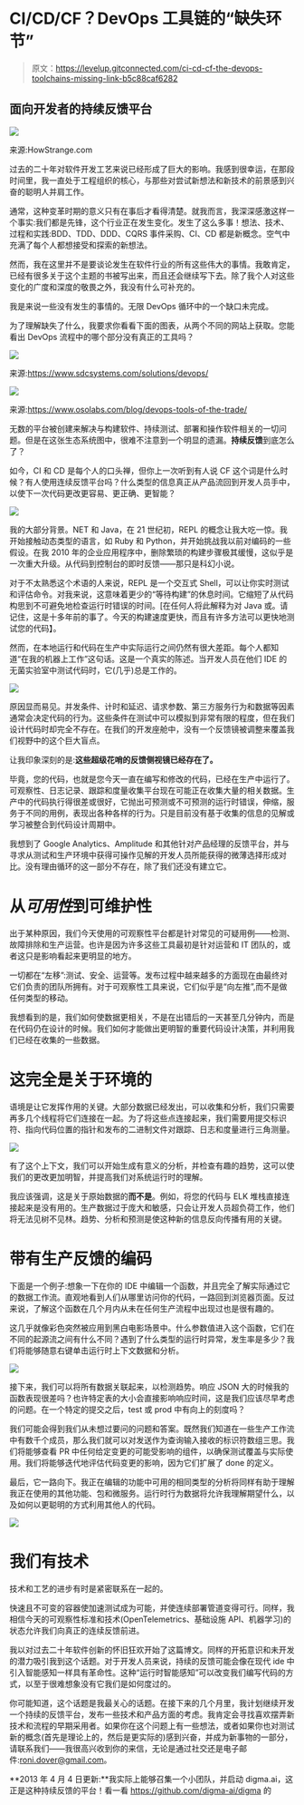 # CI/CD/CF？DevOps 工具链的“缺失环节”

> 原文：<https://levelup.gitconnected.com/ci-cd-cf-the-devops-toolchains-missing-link-b5c88caf6282>

## 面向开发者的持续反馈平台

![](img/7c85f4ad3be3d09bb79cab213abd7561.png)

来源:HowStrange.com

过去的二十年对软件开发工艺来说已经形成了巨大的影响。我感到很幸运，在那段时间里，我一直处于工程组织的核心，与那些对尝试新想法和新技术的前景感到兴奋的聪明人并肩工作。

通常，这种变革时期的意义只有在事后才看得清楚。就我而言，我深深感激这样一个事实:我们都是先锋，这个行业正在发生变化。发生了这么多事！想法、技术、过程和实践:BDD、TDD、DDD、CQRS 事件采购、CI、CD 都是新概念。空气中充满了每个人都想接受和探索的新想法。

然而，我在这里并不是要谈论发生在软件行业的所有这些伟大的事情。我敢肯定，已经有很多关于这个主题的书被写出来，而且还会继续写下去。除了我个人对这些变化的广度和深度的敬畏之外，我没有什么可补充的。

我是来说一些没有发生的事情的。无限 DevOps 循环中的一个缺口未完成。

为了理解缺失了什么，我要求你看看下面的图表，从两个不同的网站上获取。您能看出 DevOps 流程中的哪个部分没有真正的工具吗？

![](img/b4fb11642a4b47ce12c29b26472c5d02.png)

来源:https://www.sdcsystems.com/solutions/devops/

![](img/1305cdec0dd5ed5e4fa2b2637e476dee.png)

来源:https://www.osolabs.com/blog/devops-tools-of-the-trade/

无数的平台被创建来解决与构建软件、持续测试、部署和操作软件相关的一切问题。但是在这张生态系统图中，很难不注意到一个明显的遗漏。**持续反馈**到底怎么了？

如今，CI 和 CD 是每个人的口头禅，但你上一次听到有人说 CF 这个词是什么时候？有人使用连续反馈平台吗？什么类型的信息真正从产品流回到开发人员手中，以使下一次代码更改更容易、更正确、更智能？

![](img/40ffc2682039371ab1accf180f79edfe.png)

我的大部分背景。NET 和 Java，在 21 世纪初，REPL 的概念让我大吃一惊。我开始接触动态类型的语言，如 Ruby 和 Python，并开始挑战我以前对编码的一些假设。在我 2010 年的企业应用程序中，删除繁琐的构建步骤极其缓慢，这似乎是一次重大升级。从代码到控制台的即时反馈——那只是科幻小说。

对于不太熟悉这个术语的人来说，REPL 是一个交互式 Shell，可以让你实时测试和评估命令。对我来说，这意味着更少的“等待构建”的休息时间。它缩短了从代码构思到不可避免地检查运行时错误的时间。[在任何人将此解释为对 Java 或。请记住，这是十多年前的事了。今天的构建速度更快，而且有许多方法可以更快地测试您的代码】。

然而，在本地运行和代码在生产中实际运行之间仍然有很大差距。每个人都知道“在我的机器上工作”这句话。这是一个真实的陈述。当开发人员在他们 IDE 的无菌实验室中测试代码时，它(几乎)总是工作的。

![](img/0ac1093c99811988344542c0a4371d22.png)

原因显而易见。并发条件、计时和延迟、请求参数、第三方服务行为和数据等因素通常会决定代码的行为。这些条件在测试中可以模拟到非常有限的程度，但在我们设计代码时却完全不存在。在我们的开发座舱中，没有一个反馈镜被调整来覆盖我们视野中的这个巨大盲点。

让我印象深刻的是:**这些超级花哨的反馈侧视镜已经存在了。**

毕竟，您的代码，也就是您今天一直在编写和修改的代码，已经在生产中运行了。可观察性、日志记录、跟踪和度量收集平台现在可能正在收集大量的相关数据。生产中的代码执行得很差或很好，它抛出可预测或不可预测的运行时错误，伸缩，服务于不同的用例，表现出各种各样的行为。只是目前没有基于收集的信息的见解或学习被整合到代码设计周期中。

我想到了 Google Analytics、Amplitude 和其他针对产品经理的反馈平台，并与寻求从测试和生产环境中获得可操作见解的开发人员所能获得的微薄选择形成对比。没有理由循环的这一部分不存在，除了我们还没有建立它。

# 从*可用性*到可维护性

出于某种原因，我们今天使用的可观察性平台都是针对常见的可疑用例——检测、故障排除和生产运营。也许是因为许多这些工具最初是针对运营和 IT 团队的，或者这只是影响看起来更明显的地方。

一切都在“左移”:测试、安全、运营等。发布过程中越来越多的方面现在由最终对它们负责的团队所拥有。对于可观察性工具来说，它们似乎是“向左推”,而不是做任何类型的移动。

我想看到的是，我们如何使数据更相关，不是在出错后的一天甚至几分钟内，而是在代码仍在设计的时候。我们如何才能做出更明智的重要代码设计决策，并利用我们已经在收集的一些数据。

# 这完全是关于环境的

语境是让它发挥作用的关键。大部分数据已经发出，可以收集和分析，我们只需要再多几个线程将它们连接在一起。为了将这些点连接起来，我们需要用提交标识符、指向代码位置的指针和发布的二进制文件对跟踪、日志和度量进行三角测量。

![](img/3339601bf2e63b4598f3e301d94b2faa.png)

有了这个上下文，我们可以开始生成有意义的分析，并检查有趣的趋势，这可以使我们的更改更加明智，并提高我们对系统运行时的理解。

我应该强调，这是关于原始数据的**而不是**。例如，将您的代码与 ELK 堆栈直接连接起来是没有用的。生产数据过于庞大和敏感，只会让开发人员超负荷工作，他们将无法见树不见林。趋势、分析和预测是使这种新的信息反向传播有用的关键。

# 带有生产反馈的编码

下面是一个例子:想象一下在你的 IDE 中编辑一个函数，并且完全了解实际通过它的数据工作流。直观地看到人们从哪里访问你的代码，一路回到浏览器页面。反过来说，了解这个函数在几个月内从未在任何生产流程中出现过也是很有趣的。

这几乎就像彩色突然被应用到黑白电影场景中。什么参数值进入这个函数，它们在不同的起源流之间有什么不同？遇到了什么类型的运行时异常，发生率是多少？我们将能够随意右键单击运行时上下文数据和分析。

![](img/59bb4c08b934279aa5bb09f2bd19858f.png)

接下来，我们可以将所有数据关联起来，以检测趋势。响应 JSON 大的时候我的函数表现很差吗？也许特定表的大小会直接影响响应时间，这是我们应该尽早考虑的问题。在一个特定的提交之后，test 或 prod 中有向上的刻度吗？

我们可能会得到我们从未想过要问的问题和答案。既然我们知道在一些生产工作流中有数千个成员，那么我们就可以对发送作为查询输入接收的标识符数组三思。我们将能够查看 PR 中任何给定变更的可能受影响的组件，以确保测试覆盖与实际使用。我们将能够迭代地评估代码变更的影响，因为它们扩展了 done 的定义。

最后，它一路向下。我正在编辑的功能中可用的相同类型的分析将同样有助于理解我正在使用的其他功能、包和微服务。运行时行为数据将允许我理解期望什么，以及如何以更聪明的方式利用其他人的代码。

![](img/e3e8180e8b2f6670cadf6ff7030fad09.png)

# 我们有技术

技术和工艺的进步有时是紧密联系在一起的。

快速且不可变的容器使加速测试成为可能，并使连续部署管道变得可行。同样，我相信今天的可观察性标准和技术(OpenTelemetrics、基础设施 API、机器学习)的状态允许我们向真正的连续反馈前进。

我以对过去二十年软件创新的怀旧狂欢开始了这篇博文。同样的开拓意识和未开发的潜力吸引我到这个话题。对于开发人员来说，持续的反馈可能会像在现代 ide 中引入智能感知一样具有革命性。这种“运行时智能感知”可以改变我们编写代码的方式，以至于很难想象没有它我们是如何度过的。

你可能知道，这个话题是我最关心的话题。在接下来的几个月里，我计划继续开发一个持续的反馈平台，发布一些技术和产品方面的考虑。我肯定会寻找喜欢摆弄新技术和流程的早期采用者。如果你在这个问题上有一些想法，或者如果你也对测试新的概念(首先是理论上的，然后是更实际的)感到兴奋，并成为新事物的一部分，请联系我们——我很高兴收到你的来信，无论是通过社交还是电子邮件:roni.dover@gmail.com。

**2013 年 4 月 4 日更新:**我实际上能够召集一个小团队，并启动 digma.ai，这正是这种持续反馈的平台！看一看 https://github.com/digma-ai/digma 的